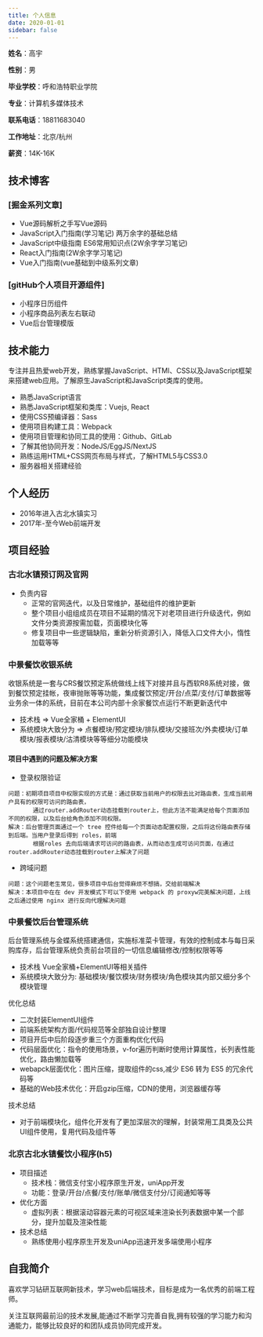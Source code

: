```yaml
---
title: 个人信息
date: 2020-01-01
sidebar: false
--- 
```


**姓名**：高宇

**性别**：男

**毕业学校**：呼和浩特职业学院 

**专业**：计算机多媒体技术

**联系电话**：18811683040 

**工作地址**：北京/杭州

**薪资**：14K-16K

## 技术博客

### [掘金系列文章]

* Vue源码解析之手写Vue源码
* JavaScript入门指南(学习笔记) 两万余字的基础总结
* JavaScript中级指南 ES6常用知识点(2W余字学习笔记)
* React入门指南(2W余字学习笔记)
* Vue入门指南(vue基础到中级系列文章)

### [gitHub个人项目开源组件]
* 小程序日历组件
* 小程序商品列表左右联动
* Vue后台管理模版

## 技术能力

专注并且热爱web开发，熟练掌握JavaScript、HTMl、CSS以及JavaScript框架来搭建web应用。了解原生JavaScript和JavaScript类库的使用。

* 熟悉JavaScript语言 
* 熟悉JavaScript框架和类库：Vuejs, React
* 使用CSS预编译器：Sass
* 使用项目构建工具：Webpack
* 使用项目管理和协同工具的使用：Github、GitLab
* 了解其他协同开发：NodeJS/EggJS/NextJS
* 熟练运用HTML+CSS网页布局与样式，了解HTML5与CSS3.0
* 服务器相关搭建经验

## 个人经历

* 2016年进入古北水镇实习
* 2017年-至今Web前端开发

## 项目经验

### 古北水镇预订网及官网

- 负责内容
  - 正常的官网迭代，以及日常维护，基础组件的维护更新
  - 整个项目小组组成员在项目不延期的情况下对老项目进行升级迭代，例如文件分类资源按需加载，页面模块化等
  - 修复项目中一些逻辑缺陷，重新分析资源引入，降低入口文件大小，惰性加载等等

### 中景餐饮收银系统

收银系统是一套与CRS餐饮预定系统做线上线下对接并且与西软R8系统对接，做到餐饮预定挂帐，夜审抛账等等功能，集成餐饮预定/开台/点菜/支付/订单数据等业务余一体的系统，目前在本公司内部十余家餐饮点运行不断更新迭代中

  * 技术栈 => Vue全家桶 + ElementUI
  * 系统模块大致分为 => 点餐模块/预定模块/排队模块/交接班次/外卖模块/订单模块/报表模块/沽清模块等等细分功能模块

#### 项目中遇到的问题及解决方案

* 登录权限验证

```
问题：初期项目项目中权限实现的方式是：通过获取当前用户的权限去比对路由表，生成当前用户具有的权限可访问的路由表，
	   通过router.addRouter动态挂载到router上，但此方法不能满足给每个页面添加不同的权限，以及后台给角色添加不同权限。
解决：后台管理页面通过一个 tree 控件给每一个页面动态配置权限，之后将这份路由表存储到后端。当用户登录后得到 roles，前端
       根据roles 去向后端请求可访问的路由表，从而动态生成可访问页面，在通过router.addRouter动态挂载到router上解决了问题
```

* 跨域问题

```
问题：这个问题老生常见，很多项目中后台觉得麻烦不想搞，交给前端解决
解决：本项目中在在 dev 开发模式下可以下使用 webpack 的 proxyw完美解决问题，上线之后通过使用 nginx 进行反向代理解决问题
```

### 中景餐饮后台管理系统

后台管理系统与金蝶系统搭建通信，实施标准菜卡管理，有效的控制成本与每日采购库存，后台管理系统负责前台项目的一切信息编辑修改/控制权限等等

  * 技术栈 Vue全家桶+ElementUI等相关插件
  * 系统模块大致分为: 基础模块/餐饮模块/财务模块/角色模块其内部又细分多个模块管理

优化总结

  - 二次封装ElementUI组件
  - 前端系统架构方面/代码规范等全部独自设计整理
  - 项目开后中后阶段逐步重三个方面重构优化代码
  - 代码层面优化：指令的使用场景，v-for遍历判断时使用计算属性，长列表性能优化，路由懒加载等
  - webapck层面优化：图片压缩，提取组件的css,减少 ES6 转为 ES5 的冗余代码等
  - 基础的Web技术优化：开启gzip压缩，CDN的使用，浏览器缓存等

技术总结

  - 对于前端模块化，组件化开发有了更加深层次的理解，封装常用工具类及公共UI组件使用，复用代码及组件等

### 北京古北水镇餐饮小程序(h5)

- 项目描述
  - 技术栈：微信支付宝小程序原生开发，uniApp开发
  - 功能：登录/开台/点餐/支付/账单/微信支付分/订阅通知等等
- 优化方面
  - 虚拟列表：根据滚动容器元素的可视区域来渲染长列表数据中某一个部分，提升加载及渲染性能
- 技术总结
  - 熟练使用小程序原生开发及uniApp迅速开发多端使用小程序

## 自我简介

喜欢学习钻研互联网新技术，学习web后端技术，目标是成为一名优秀的前端工程师。

关注互联网最前沿的技术发展,能通过不断学习完善自我,拥有较强的学习能力和沟通能力，能够比较良好的和团队成员协同完成开发。
